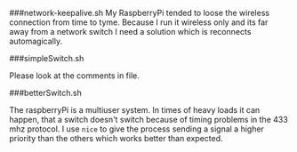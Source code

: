 
###network-keepalive.sh
My RaspberryPi tended to loose the wireless connection from time to tyme. Because I run it wireless only and its far away from a network switch I need a solution which is reconnects automagically.

###simpleSwitch.sh

Please look at the comments in file.

###betterSwitch.sh

The raspberryPi is a multiuser system. In times of heavy loads it can happen, that a switch doesn't switch because of timing problems in the 433 mhz protocol. 
I use `nice` to give the process sending a signal a higher priority than the others which works better than expected.

